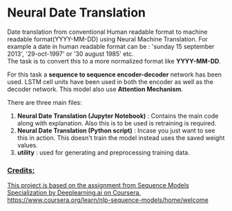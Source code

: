 # Neural Date Translation

Date translation from conventional Human readable format to machine readable format(YYYY-MM-DD) using Neural Machine Translation.
For example a date in human readable format can be : 'sunday 15 september 2013', '29-oct-1997' or '30 august 1985' etc.<br>
The task is to convert this to a more normalized format like **YYYY-MM-DD**.

For this task a **sequence to sequence encoder-decoder** network has been used. LSTM cell units  have been used in both the encoder as well as the decoder network.
This model also use **Attention Mechanism**.


There are three main files:
1. **Neural Date Translation (Jupyter Notebook)** : Contains the main code along with explanation. Also this is to be used is retraining is required.
2. **Neural Date Translation (Python script)** : Incase you just want to see this in action. This doesn't train the model instead uses the saved weight values.
3. **utility** : used for generating and preprocessing training data.




### <u>Credits:
This project is based on the assignment from Sequence Models Specialization by Deeplearning.ai on Coursera. <br>https://www.coursera.org/learn/nlp-sequence-models/home/welcome
